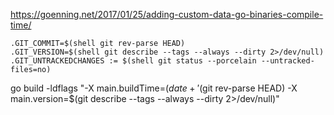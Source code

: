 
https://goenning.net/2017/01/25/adding-custom-data-go-binaries-compile-time/


```
.GIT_COMMIT=$(shell git rev-parse HEAD)
.GIT_VERSION=$(shell git describe --tags --always --dirty 2>/dev/null)
.GIT_UNTRACKEDCHANGES := $(shell git status --porcelain --untracked-files=no)
```


go build -ldflags "-X main.buildTime=$(date +'%Y.%m.%d.%H%M%S') -X main.commitHash=$(git rev-parse HEAD) -X main.version=$(git describe --tags --always --dirty 2>/dev/null)"